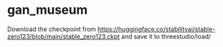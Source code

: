 # gan_museum

Download the checkpoint from https://huggingface.co/stabilityai/stable-zero123/blob/main/stable_zero123.ckpt and save it to threestudio/load/
